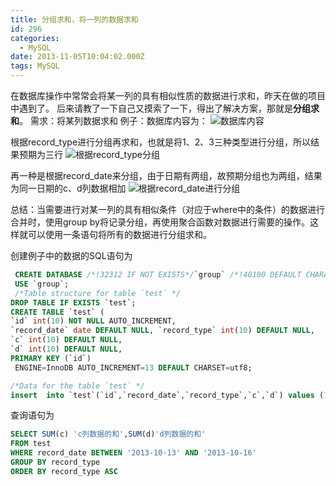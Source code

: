 ```yaml
---
title: 分组求和，将一列的数据求和
id: 296
categories:
  - MySQL
date: 2013-11-05T10:04:02.000Z
tags: MySQL
---
```


在数据库操作中常常会将某一列的具有相似性质的数据进行求和，昨天在做的项目中遇到了。 后来请教了一下自己又摸索了一下，得出了解决方案，那就是**分组求和**。 需求：将某列数据求和 例子：数据库内容为： ![数据库内容](http://img.jayxhj.com/mysql-group-all-records.png)

根据record_type进行分组再求和，也就是将1、2、3三种类型进行分组，所以结果预期为三行 ![根据record_type分组](http://img.jayxhj.com/mysql-group-by-record-type.png)

再一种是根据record_date来分组，由于日期有两组，故预期分组也为两组，结果为同一日期的c、d列数据相加 ![根据record_date进行分组](http://img.jayxhj.com/mysql-group-by-record-date.png)

总结：当需要进行对某一列的具有相似条件（对应于where中的条件）的数据进行合并时，使用group by将记录分组，再使用聚合函数对数据进行需要的操作。这样就可以使用一条语句将所有的数据进行分组求和。

创建例子中的数据的SQL语句为

```sql
 CREATE DATABASE /*!32312 IF NOT EXISTS*/`group` /*!40100 DEFAULT CHARACTER SET utf8 */;
 USE `group`;
 /*Table structure for table `test` */
DROP TABLE IF EXISTS `test`;
CREATE TABLE `test` (
`id` int(10) NOT NULL AUTO_INCREMENT,
`record_date` date DEFAULT NULL, `record_type` int(10) DEFAULT NULL,
`c` int(10) DEFAULT NULL,
`d` int(10) DEFAULT NULL,
PRIMARY KEY (`id`)
 ENGINE=InnoDB AUTO_INCREMENT=13 DEFAULT CHARSET=utf8;

/*Data for the table `test` */
insert  into `test`(`id`,`record_date`,`record_type`,`c`,`d`) values (1,'2013-10-14',1,1000,10000),(2,'2013-10-15',1,2000,20000),(3,'2013-10-14',2,3000,30000),(4,'2013-10-15',2,4000,40000),(5,'2013-10-14',3,5000,50000);
```

查询语句为

```sql
SELECT SUM(c) 'c列数据的和',SUM(d)'d列数据的和'
FROM test
WHERE record_date BETWEEN '2013-10-13' AND '2013-10-16'    
GROUP BY record_type
ORDER BY record_type ASC
```
